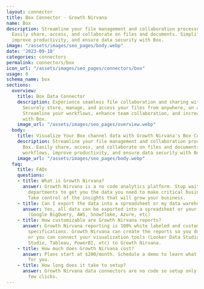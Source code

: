 ```yaml
---
layout: connector
title: Box Connector - Growth Nirvana
name: Box
description: Streamline your file management and collaboration processes with Box.
  Easily share, access, and collaborate on files and documents. Simplify workflows,
  improve productivity, and ensure data security with Box.
image: "/assets/images/seo_pages/body.webp"
date: '2023-09-18'
categories: connectors
permalink: connectors/box
icon_url: "/assets/images/seo_pages/connectors/box"
usage: 0
schema_name: box
sections:
  overview:
    title: Box Data Connector
    description: Experience seamless file collaboration and sharing with Box connector.
      Securely store, manage, and access your files from anywhere, on any device.
      Streamline your workflows, enhance team collaboration, and increase productivity
      with Box.
    image_url: "/assets/images/seo_pages/overview.webp"
  body:
    title: Visualize Your Box channel data with Growth Nirvana's Box Connector
    description: Streamline your file management and collaboration processes with
      Box. Easily share, access, and collaborate on files and documents. Simplify
      workflows, improve productivity, and ensure data security with Box.
    image_url: "/assets/images/seo_pages/body.webp"
  faq:
    title: FAQs
    questions:
    - title: What is Growth Nirvana?
      answer: Growth Nirvana is a no code analytics platform. Stop waiting for other
        departments to get you the data you need to make critical business decisions.
        Take control of the insights that will grow your business.
    - title: Can I export the data into a spreadsheet or my data warehouse?
      answer: Yes, all data can be exported into a spreadsheet or your data warehouse
        (Google BigQuery, AWS, Snowflake, Azure, etc)
    - title: How customizable are Growth Nirvana reports?
      answer: Growth Nirvana reporting is 100% white labeled and customized to your
        specifications. Growth Nirvana can create the reports so you don’t have to
        or you can connect your visualization tools (Looker Data Studio/Google Data
        Studio, Tableau, PowerBI, etc) to Growth Nirvana.
    - title: How much does Growth Nirvana cost?
      answer: Plans start at $200/month. Schedule a demo to learn what plan is best
        for you.
    - title: How long does it take to setup?
      answer: Growth Nirvana data connectors are no code so setup only requires a
        few clicks.
---
```

